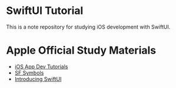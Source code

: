 # SwiftUI Tutorial

This is a note repository for studying iOS development with SwiftUI.


# Apple Official Study Materials
- [iOS App Dev Tutorials](https://developer.apple.com/tutorials/app-dev-training)
- [SF Symbols](https://developer.apple.com/sf-symbols/)
- [Introducing SwiftUI](https://developer.apple.com/tutorials/swiftui)